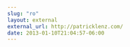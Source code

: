 ```yaml
---
slug: "ro"
layout: external
external_url: http://patricklenz.com/
date: 2013-01-10T21:04:57-06:00
---
```


